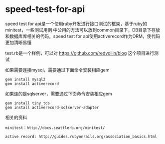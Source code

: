 # speed-test-for-api

speed test for api是一个使用ruby开发进行接口测试的框架，基于ruby的minitest，一些测试用例
中公用的方法可以放到common目录下，DB目录下存放和数据库库相关的代码，speed test for api使用activerecord作为ORM，使代码更加清晰易懂

test.rb是一个样例，可以对 https://github.com/redvoilin/blog 这个项目进行测试

如果需要连接mysql，需要通过下面命令安装相应gem 
    
    gem install mysql2
    gem install activerecord 

如果连的是sqlserver，需要通过下面命令安装相应gem
    
    gem install tiny_tds
    gem install activerecord-sqlserver-adapter

相关的资料
    
    minitest：http://docs.seattlerb.org/minitest/

    active record: http://guides.rubyonrails.org/association_basics.html
